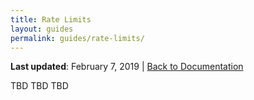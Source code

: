 ```yaml
---
title: Rate Limits
layout: guides
permalink: guides/rate-limits/
---
```


**Last updated**: February 7, 2019 \| [Back to Documentation]({{site.baseurl}}/docs/)

TBD TBD TBD
